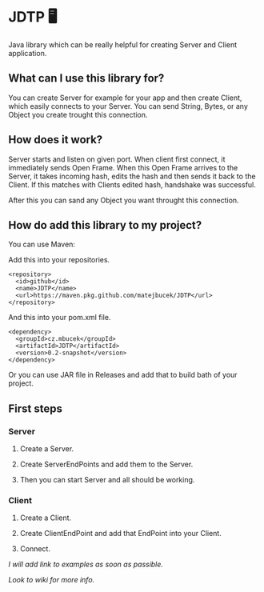 # JDTP 🖥
Java library which can be really helpful for creating Server and Client application.

## What can I use this library for?

You can create Server for example for your app and then create Client, which easily connects to your Server.
 You can send String, Bytes, or any Object you create trought this connection.

## How does it work?

Server starts and listen on given port. When client first connect, it immediately sends Open Frame. When this Open Frame arrives to the Server, it takes incoming hash, edits the hash and then sends it back to the Client. If this matches with Clients edited hash, handshake was successful. 

After this you can sand any Object you want throught this connection.

## How do add this library to my project?

You can use Maven:

Add this into your repositories.
```
<repository>
  <id>github</id>
  <name>JDTP</name>
  <url>https://maven.pkg.github.com/matejbucek/JDTP</url>
</repository>
```
And this into your pom.xml file.

```
<dependency>
  <groupId>cz.mbucek</groupId>
  <artifactId>JDTP</artifactId>
  <version>0.2-snapshot</version>
</dependency>
```

Or you can use JAR file in Releases and add that to build bath of your project.

## First steps

### Server

1. Create a Server.

2. Create ServerEndPoints and add them to the Server.

3. Then you can start Server and all should be working.

### Client

1. Create a Client.

2. Create ClientEndPoint and add that EndPoint into your Client.

3. Connect.

*I will add link to examples as soon as passible.*

*Look to wiki for more info.*
